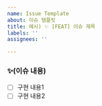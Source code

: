 ```yaml
---
name: Issue Template
about: 이슈 템플릿
title: 예시) ✨ [FEAT] 이슈 제목
labels: ''
assignees: ''

---
```


### ✨(이슈 내용)
- [ ] 구현 내용1
- [ ] 구현 내용2
